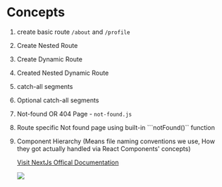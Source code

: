 # Concepts

1. create basic route ```/about``` and ```/profile```
2. Create Nested Route
3. Create Dynamic Route
4. Created Nested Dynamic Route
5. catch-all segments
6. Optional catch-all segments
7. Not-found OR 404 Page - ```not-found.js```
8. Route specific Not found page using built-in ```notFound()`` function

9. Component Hierarchy (Means file naming conventions we use, 
    How they got actually handled via React Components' concepts)

    <a href="https://nextjs.org/docs/app/getting-started/project-structure#component-hierarchy">Visit NextJs Offical Documentation</a>

    <img src="./public/image.jpg"/>